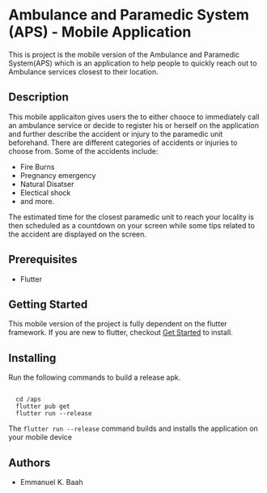 # Ambulance and Paramedic System (APS) - Mobile Application

This is project is the mobile version of the Ambulance and Paramedic System(APS) which is an application to help people to quickly reach out to Ambulance services closest to their location. 

## Description
 This mobile applicaiton gives users the to either chooce to immediately call an ambulance service or decide to register his      or herself on the application and further describe the accident or injury to the paramedic unit beforehand.
 There are different categories of accidents or injuries to choose from. Some of the accidents include:
 + Fire Burns 
 + Pregnancy emergency
 + Natural Disatser
 + Electical shock
 + and more.
 
 The estimated time for the closest paramedic unit to reach your locality is then scheduled as a countdown on your screen while some tips related to the accident are displayed on the screen.

## Prerequisites
 
- Flutter

## Getting Started

This mobile version of the project is fully dependent on the flutter framework. If you are new to flutter, checkout [Get Started](https://flutter.dev/docs/get-started/install) to install.

## Installing 

Run the following commands to build a release apk.
```
  
  cd /aps
  flutter pub get
  flutter run --release
 ```

The ``` flutter run --release ``` command builds and installs the application on your mobile device

## Authors
  - Emmanuel K. Baah

